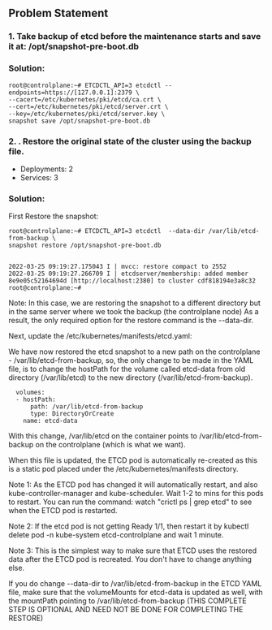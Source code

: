## Problem Statement

### 1. Take backup of etcd before the maintenance starts and save it at: /opt/snapshot-pre-boot.db
### Solution: 
```
root@controlplane:~# ETCDCTL_API=3 etcdctl --endpoints=https://[127.0.0.1]:2379 \
--cacert=/etc/kubernetes/pki/etcd/ca.crt \
--cert=/etc/kubernetes/pki/etcd/server.crt \
--key=/etc/kubernetes/pki/etcd/server.key \
snapshot save /opt/snapshot-pre-boot.db
```

### 2. . Restore the original state of the cluster using the backup file.
* Deployments: 2
* Services: 3

### Solution:
First Restore the snapshot:
```
root@controlplane:~# ETCDCTL_API=3 etcdctl  --data-dir /var/lib/etcd-from-backup \
snapshot restore /opt/snapshot-pre-boot.db


2022-03-25 09:19:27.175043 I | mvcc: restore compact to 2552
2022-03-25 09:19:27.266709 I | etcdserver/membership: added member 8e9e05c52164694d [http://localhost:2380] to cluster cdf818194e3a8c32
root@controlplane:~# 
```

Note: In this case, we are restoring the snapshot to a different directory but in the same server where we took the backup (the controlplane node) As a result, the only required option for the restore command is the --data-dir.

Next, update the /etc/kubernetes/manifests/etcd.yaml:

We have now restored the etcd snapshot to a new path on the controlplane - /var/lib/etcd-from-backup, so, the only change to be made in the YAML file, is to change the hostPath for the volume called etcd-data from old directory (/var/lib/etcd) to the new directory (/var/lib/etcd-from-backup).
```
  volumes:
  - hostPath:
      path: /var/lib/etcd-from-backup
      type: DirectoryOrCreate
    name: etcd-data

```
With this change, /var/lib/etcd on the container points to /var/lib/etcd-from-backup on the controlplane (which is what we want).

When this file is updated, the ETCD pod is automatically re-created as this is a static pod placed under the /etc/kubernetes/manifests directory.

Note 1: As the ETCD pod has changed it will automatically restart, and also kube-controller-manager and kube-scheduler. Wait 1-2 to mins for this pods to restart. You can run the command: watch "crictl ps | grep etcd" to see when the ETCD pod is restarted.

Note 2: If the etcd pod is not getting Ready 1/1, then restart it by kubectl delete pod -n kube-system etcd-controlplane and wait 1 minute.

Note 3: This is the simplest way to make sure that ETCD uses the restored data after the ETCD pod is recreated. You don't have to change anything else.

If you do change --data-dir to /var/lib/etcd-from-backup in the ETCD YAML file, make sure that the volumeMounts for etcd-data is updated as well, with the mountPath pointing to /var/lib/etcd-from-backup (THIS COMPLETE STEP IS OPTIONAL AND NEED NOT BE DONE FOR COMPLETING THE RESTORE)
